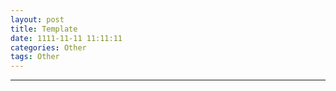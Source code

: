 ```yaml
---
layout: post
title: Template
date: 1111-11-11 11:11:11
categories: Other
tags: Other
---
```






---